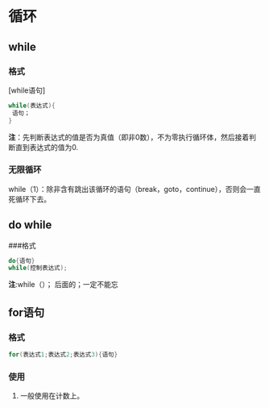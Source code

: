 # 循环
## while
### 格式 
[while语句]
```c
while(表达式){
 语句；
}
```
__注__：先判断表达式的值是否为真值（即非0数），不为零执行循环体，然后接着判断直到表达式的值为0.

### 无限循环

while（1）：除非含有跳出该循环的语句（break，goto，continue），否则会一直死循环下去。  

## do while
###格式
```c
do{语句}
while(控制表达式);
```
**注**:while（）； 后面的；一定不能忘

## for语句
### 格式
```c
for(表达式1;表达式2;表达式3){语句}

```
### 使用
1. 一般使用在计数上。
  
